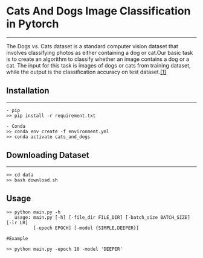 # Cats And Dogs Image Classification in Pytorch
--------------------------------


The Dogs vs. Cats dataset is a standard computer vision dataset that involves classifying photos as either containing a dog or cat.Our basic task is to create an algorithm to classify whether an image contains a dog or a cat. The
input for this task is images of dogs or cats from training dataset, while the output is the classification
accuracy on test dataset.[[1]](https://sites.ualberta.ca/~bang3/files/DogCat_report.pdf)


## Installation
---------------------
  
    - pip
    >> pip install -r requirement.txt

    - Conda
    >> conda env create -f environment.yml
    >> conda activate cats_and_dogs
    
 
## Downloading Dataset
---------------------

    >> cd data
    >> bash download.sh

    
## Usage
  
    >> python main.py -h
       usage: main.py [-h] [-file_dir FILE_DIR] [-batch_size BATCH_SIZE] [-lr LR]
              [-epoch EPOCH] [-model {SIMPLE,DEEPER}]

    #Example

    >> python main.py -epoch 10 -model 'DEEPER'
    
   
